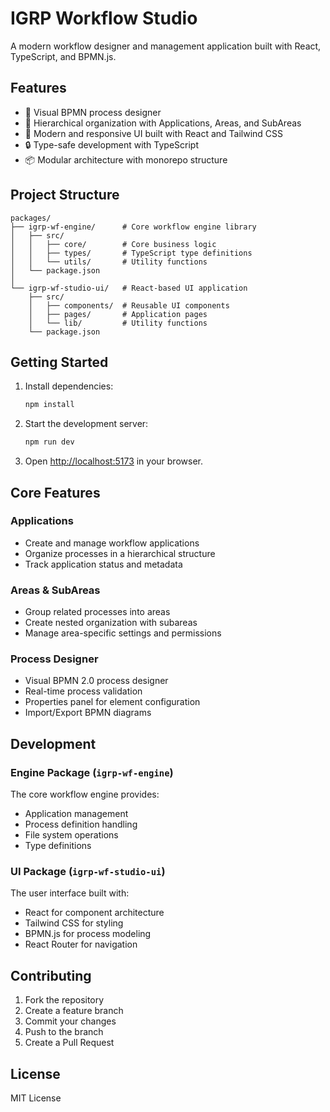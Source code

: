 # IGRP Workflow Studio

A modern workflow designer and management application built with React, TypeScript, and BPMN.js.

## Features

- 🔄 Visual BPMN process designer
- 📁 Hierarchical organization with Applications, Areas, and SubAreas
- 🚀 Modern and responsive UI built with React and Tailwind CSS
- 🔒 Type-safe development with TypeScript
- 📦 Modular architecture with monorepo structure

## Project Structure

```
packages/
├── igrp-wf-engine/      # Core workflow engine library
│   ├── src/
│   │   ├── core/        # Core business logic
│   │   ├── types/       # TypeScript type definitions
│   │   └── utils/       # Utility functions
│   └── package.json
│
└── igrp-wf-studio-ui/   # React-based UI application
    ├── src/
    │   ├── components/  # Reusable UI components
    │   ├── pages/       # Application pages
    │   └── lib/         # Utility functions
    └── package.json
```

## Getting Started

1. Install dependencies:
   ```bash
   npm install
   ```

2. Start the development server:
   ```bash
   npm run dev
   ```

3. Open [http://localhost:5173](http://localhost:5173) in your browser.

## Core Features

### Applications
- Create and manage workflow applications
- Organize processes in a hierarchical structure
- Track application status and metadata

### Areas & SubAreas
- Group related processes into areas
- Create nested organization with subareas
- Manage area-specific settings and permissions

### Process Designer
- Visual BPMN 2.0 process designer
- Real-time process validation
- Properties panel for element configuration
- Import/Export BPMN diagrams

## Development

### Engine Package (`igrp-wf-engine`)

The core workflow engine provides:
- Application management
- Process definition handling
- File system operations
- Type definitions

### UI Package (`igrp-wf-studio-ui`)

The user interface built with:
- React for component architecture
- Tailwind CSS for styling
- BPMN.js for process modeling
- React Router for navigation

## Contributing

1. Fork the repository
2. Create a feature branch
3. Commit your changes
4. Push to the branch
5. Create a Pull Request

## License

MIT License
